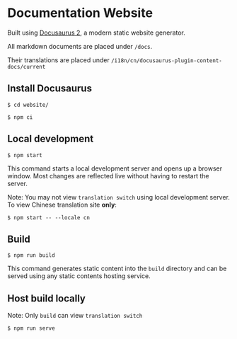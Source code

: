 # Documentation Website

Built using [Docusaurus 2](https://docusaurus.io/), a modern static website generator.

All markdown documents are placed under `/docs`. 

Their translations are placed under `/i18n/cn/docusaurus-plugin-content-docs/current`

## Install Docusaurus

```
$ cd website/

$ npm ci
```

## Local development

```
$ npm start
```

This command starts a local development server and opens up a browser window. Most changes are reflected live without having to restart the server.

Note: You may not view `translation switch` using local development server. To view Chinese translation site **only**:

```
$ npm start -- --locale cn
```

## Build

```
$ npm run build
```

This command generates static content into the `build` directory and can be served using any static contents hosting service.

## Host build locally

Note: Only `build` can view `translation switch`

```
$ npm run serve
```